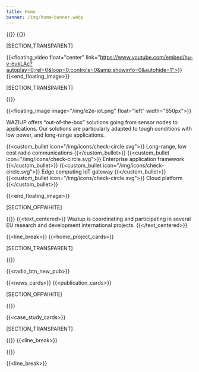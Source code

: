 ```yaml
---
title: Home
banner: /img/home-banner.webp
---
```


<!-- {{<home_banner banner="/img/home-banner.svg">}}
# Empowering Startups and SMEs with IoT and Artificial Intelligence
{{</home_banner>}} -->

{{<home-banner-slider>}}
{{<home-banner-slider>}}

[SECTION_TRANSPARENT]

{{<floating_video float="center" link="https://www.youtube.com/embed/hu-v-eukLAc?autoplay=0;rel=0&loop=0;controls=0&amp;showinfo=0&autohide=1">}}
{{<end_floating_image>}}

[SECTION_TRANSPARENT]

{{<title>}}
## End-to-End Technology
{{</title>}}

{{<floating_image image="/img/e2e-iot.png" float="left" width="650px">}}

WAZIUP offers “out-of-the-box” solutions going from sensor nodes to applications. Our solutions are particularly adapted to tough conditions with low power, and long-range applications.

{{<custom_bullet icon="/img/icons/check-circle.svg">}}
Long-range, low cost radio communications
{{</custom_bullet>}}
{{<custom_bullet icon="/img/icons/check-circle.svg">}}
Enterprise application framework
{{</custom_bullet>}}
{{<custom_bullet icon="/img/icons/check-circle.svg">}}
Edge computing IoT gateway
{{</custom_bullet>}}
{{<custom_bullet icon="/img/icons/check-circle.svg">}}
Cloud platform
{{</custom_bullet>}}

{{<end_floating_image>}}

[SECTION_OFFWHITE]

{{<title>}}
## Research and Innovation Projects
{{</title>}}
{{<text_centered>}}
Waziup is coordinating and participating in several EU research and development international projects.
{{</text_centered>}}

{{<line_break>}}
{{<home_project_cards>}}

[SECTION_TRANSPARENT]

{{<title>}}
## Latest Updates
{{</title>}}

{{<radio_btn_new_pub>}}

{{<news_cards>}}
{{<publication_cards>}}

[SECTION_OFFWHITE]

{{<title>}}
## Case Study
{{</title>}}

{{<case_study_cards>}}

[SECTION_TRANSPARENT]

{{<title>}}
## Our Partners
{{</title>}}
{{<line_break>}}

{{<logoshow>}}

{{<line_break>}}